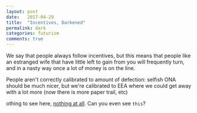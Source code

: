 ```yaml
---
layout: post
date:   2017-04-29
title:  "Incentives, Darkened"
permalink: dark
categories: futurism
comments: true
---
```


We say that people always follow incentives, but this means that people like an estranged wife that have little left to gain from you will frequently turn, and in a nasty way once a lot of money is on the line.

People aren't correctly calibrated to amount of defection: selfish ONA should be much nicer, but we're calibrated to EEA where we could get away with a lot more (now there is more paper trail, etc)


othing to see here, [nothing at all][conspiracy]. Can you even see `this`?

[conspiracy]: http://www.thebayesianconspiracy.com/
